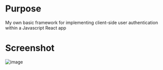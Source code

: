 # Purpose

My own basic framework for implementing client-side user authentication within a Javascript React app

# Screenshot

![image](https://user-images.githubusercontent.com/9342308/111884848-930cf180-899a-11eb-9bc6-7087d97205f6.png)
